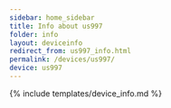 ```yaml
---
sidebar: home_sidebar
title: Info about us997
folder: info
layout: deviceinfo
redirect_from: us997_info.html
permalink: /devices/us997/
device: us997
---
```

{% include templates/device_info.md %}
